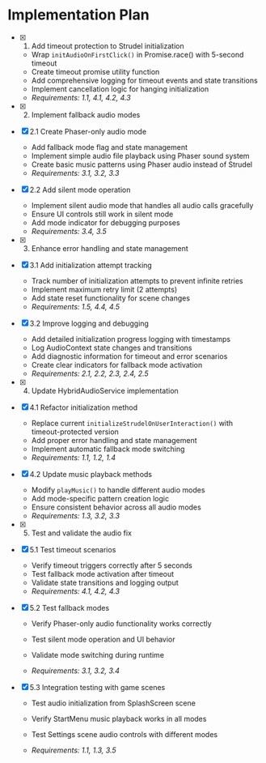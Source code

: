 # Implementation Plan

- [x] 1. Add timeout protection to Strudel initialization

  - Wrap `initAudioOnFirstClick()` in Promise.race() with 5-second timeout
  - Create timeout promise utility function
  - Add comprehensive logging for timeout events and state transitions
  - Implement cancellation logic for hanging initialization
  - _Requirements: 1.1, 4.1, 4.2, 4.3_

- [x] 2. Implement fallback audio modes

- [x] 2.1 Create Phaser-only audio mode

  - Add fallback mode flag and state management
  - Implement simple audio file playback using Phaser sound system
  - Create basic music patterns using Phaser audio instead of Strudel
  - _Requirements: 3.1, 3.2, 3.3_

- [x] 2.2 Add silent mode operation

  - Implement silent audio mode that handles all audio calls gracefully
  - Ensure UI controls still work in silent mode
  - Add mode indicator for debugging purposes
  - _Requirements: 3.4, 3.5_

- [x] 3. Enhance error handling and state management

- [x] 3.1 Add initialization attempt tracking

  - Track number of initialization attempts to prevent infinite retries
  - Implement maximum retry limit (2 attempts)
  - Add state reset functionality for scene changes
  - _Requirements: 1.5, 4.4, 4.5_

- [x] 3.2 Improve logging and debugging

  - Add detailed initialization progress logging with timestamps
  - Log AudioContext state changes and transitions
  - Add diagnostic information for timeout and error scenarios
  - Create clear indicators for fallback mode activation
  - _Requirements: 2.1, 2.2, 2.3, 2.4, 2.5_

- [x] 4. Update HybridAudioService implementation

- [x] 4.1 Refactor initialization method

  - Replace current `initializeStrudelOnUserInteraction()` with timeout-protected version
  - Add proper error handling and state management
  - Implement automatic fallback mode switching
  - _Requirements: 1.1, 1.2, 1.4_

- [x] 4.2 Update music playback methods

  - Modify `playMusic()` to handle different audio modes
  - Add mode-specific pattern creation logic
  - Ensure consistent behavior across all audio modes
  - _Requirements: 1.3, 3.2, 3.3_

- [x] 5. Test and validate the audio fix

- [x] 5.1 Test timeout scenarios

  - Verify timeout triggers correctly after 5 seconds
  - Test fallback mode activation after timeout
  - Validate state transitions and logging output
  - _Requirements: 4.1, 4.2, 4.3_

- [x] 5.2 Test fallback modes

  - Verify Phaser-only audio functionality works correctly
  - Test silent mode operation and UI behavior
  - Validate mode switching during runtime

  - _Requirements: 3.1, 3.2, 3.4_

- [x] 5.3 Integration testing with game scenes


  - Test audio initialization from SplashScreen scene

  - Verify StartMenu music playback works in all modes
  - Test Settings scene audio controls with different modes
  - _Requirements: 1.1, 1.3, 3.5_
